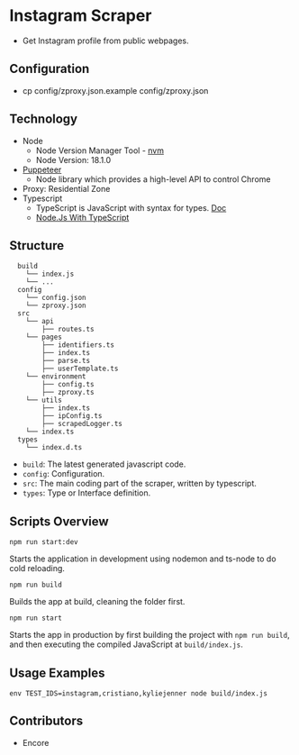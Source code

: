 # Instagram Scraper

- Get Instagram profile from public webpages.

## Configuration

- cp config/zproxy.json.example config/zproxy.json

## Technology

- Node
  - Node Version Manager Tool - [nvm](https://github.com/nvm-sh/nvm#installing-and-updating)
  - Node Version: 18.1.0
- [Puppeteer](https://pptr.dev/)
  - Node library which provides a high-level API to control Chrome
- Proxy: Residential Zone
- Typescript
  - TypeScript is JavaScript with syntax for types. [Doc](https://www.typescriptlang.org/)
  - [Node.Js With TypeScript](https://nodejs.dev/en/learn/nodejs-with-typescript/)

## Structure

```
  build
    └── index.js
    └── ...
  config
    └── config.json
    └── zproxy.json
  src
    └── api
        ├── routes.ts
    └── pages
        ├── identifiers.ts
        ├── index.ts
        ├── parse.ts
        ├── userTemplate.ts
    └── environment
        ├── config.ts
        ├── zproxy.ts
    └── utils
        ├── index.ts
        ├── ipConfig.ts
        ├── scrapedLogger.ts
    └── index.ts
  types
    └── index.d.ts
```

- `build`: The latest generated javascript code.
- `config`: Configuration.
- `src`: The main coding part of the scraper, written by typescript.
- `types`: Type or Interface definition.

## Scripts Overview

```NodeJS
npm run start:dev
```

Starts the application in development using nodemon and ts-node to do cold reloading.

```NodeJS
npm run build
```

Builds the app at build, cleaning the folder first.

```NodeJS
npm run start
```

Starts the app in production by first building the project with `npm run build`, and then executing the compiled JavaScript at `build/index.js`.

## Usage Examples

```NodeJS
env TEST_IDS=instagram,cristiano,kyliejenner node build/index.js
```

## Contributors

- Encore